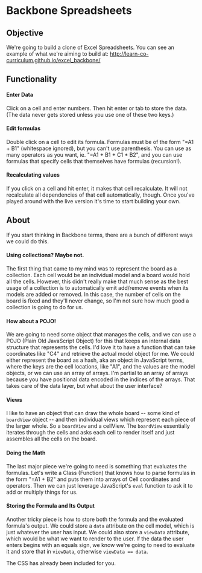 # Backbone Spreadsheets

## Objective
We're going to build a clone of Excel Spreadsheets.
You can see an example of what we're aiming to build at:
http://learn-co-curriculum.github.io/excel_backbone/

## Functionality
#### Enter Data
Click on a cell and enter numbers. Then hit enter or tab to store the data. (The data never gets stored unless you use one of these two keys.)

#### Edit formulas
Double click on a cell to edit its formula. Formulas must be of the form "=A1 + B1" (whitespace ignored), but you can't use parenthesis. You can use as many operators as you want, ie. "=A1 + B1 + C1 * B2", and you can use formulas that specify cells that themselves have formulas (recursion!).

#### Recalculating values
If you click on a cell and hit enter, it makes that cell recalculate. It will not recalculate all dependencies of that cell automatically, though. Once you've played around with the live version it's time to start building your own.

## About
If you start thinking in Backbone terms, there are a bunch of different ways we could do this. 

#### Using collections? Maybe not.
The first thing that came to my mind was to represent the board as a collection. Each cell would be an individual model and a board would hold all the cells. However, this didn't really make that much sense as the best usage of a collection is to automatically emit add/remove events when its models are added or removed. In this case, the number of cells on the board is fixed and they'll never change, so I'm not sure how much good a collection is going to do for us. 

#### How about a POJO!
We are going to need some object that manages the cells, and we can use a POJO (Plain Old JavaScript Object) for this that keeps an internal data structure that represents the cells. I'd love it to have a function that can take coordinates like "C4" and retrieve the actual model object for me. We could either represent the board as a hash, aka an object in JavaScript terms, where the keys are the cell locations, like "A1", and the values are the model objects, or we can use an array of arrays. I'm partial to an array of arrays because you have positional data encoded in the indices of the arrays. That takes care of the data layer, but what about the user interface?

#### Views
I like to have an object that can draw the whole board -- some kind of `boardView` object -- and then individual views which represent each piece of the larger whole. So a `boardView` and a cellView.  The `boardView` essentially iterates through the cells and asks each cell to render itself and just assembles all the cells on the board.

#### Doing the Math
The last major piece we're going to need is something that evaluates the formulas. Let's write a Class (Function) that knows how to parse formulas in the form "=A1 + B2" and puts them into arrays of Cell coordinates and operators. Then we can just leverage JavaScript's `eval` function to ask it to add or multiply things for us.

#### Storing the Formula and Its Output
Another tricky piece is how to store both the formula and the evaluated formula's output. We could store a `data` attribute on the cell model, which is just whatever the user has input. We could also store a `viewData` attribute, which would be what we want to render to the user. If the data the user enters begins with an equals sign, we know we're going to need to evaluate it and store that in `viewData`, otherwise `viewData == data`.

The CSS has already been included for you.

